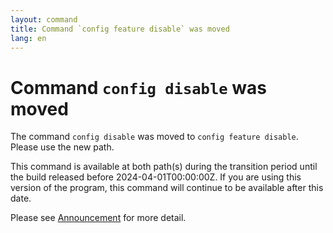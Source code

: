 ```yaml
---
layout: command
title: Command `config feature disable` was moved
lang: en
---
```


# Command `config disable` was moved

The command `config disable` was moved to `config feature disable`. Please use the new path.

This command is available at both path(s) during the transition period until the build released before 2024-04-01T00:00:00Z. If you are using this version of the program, this command will continue to be available after this date.

Please see [Announcement](https://github.com/watermint/toolbox/discussions/795) for more detail.


